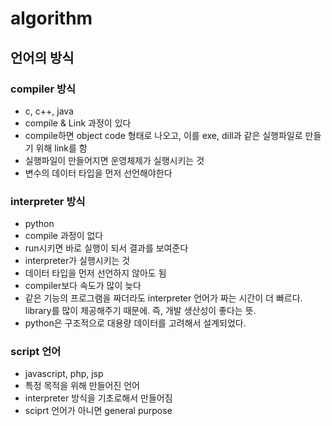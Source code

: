 # algorithm

## 언어의 방식

### compiler 방식

- c, c++, java
- compile & Link 과정이 있다
- compile하면 object code 형태로 나오고, 이를 exe, dill과 같은 실행파일로 만들기 위해 link를 함
- 실행파일이 만들어지면 운영체제가 실행시키는 것
- 변수의 데이터 타입을 먼저 선언해야한다

### interpreter 방식

- python
- compile 과정이 없다
- run시키면 바로 실행이 되서 결과를 보여준다
- interpreter가 실행시키는 것
- 데이터 타입을 먼저 선언하지 않아도 됨
- compiler보다 속도가 많이 늦다
- 같은 기능의 프로그램을 짜더라도 interpreter 언어가 짜는 시간이 더 빠르다. library를 많이 제공해주기 때문에. 즉, 개발 생산성이 좋다는 뜻.
- python은 구조적으로 대용량 데이터를 고려해서 설계되었다.

### script 언어

- javascript, php, jsp
- 특정 목적을 위해 만들어진 언어
- interpreter 방식을 기초로해서 만들어짐
- sciprt 언어가 아니면 general purpose